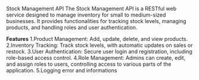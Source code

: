 Stock Management API
The Stock Management API is a RESTful web service designed to manage inventory for small to medium-sized businesses. It provides functionalities for tracking stock levels, managing products, and handling roles and user authentication.

__Features__
1.Product Management: Add, update, delete, and view products.
2.Inventory Tracking: Track stock levels, with automatic updates on sales or restock.
3.User Authentication: Secure user login and registration, including role-based access control.
4.Role Management: Admins can create, edit, and assign roles to users, controlling access to various parts of the application.
5.Logging error and informations
